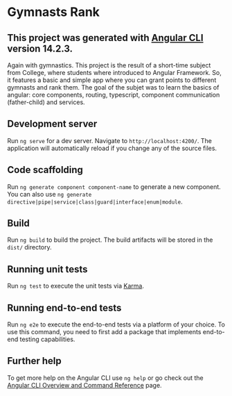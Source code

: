 # Gymnasts Rank

This project was generated with [Angular CLI](https://github.com/angular/angular-cli) version 14.2.3. 
--
Again with gymnastics. This project is the result of a short-time subject from College, where students where introduced to Angular Framework. So, it features a basic and simple app where you can grant points to different gymnasts and rank them. The goal of the subjet was to learn the basics of angular: core components, routing, typescript, component communication (father-child) and services.

## Development server

Run `ng serve` for a dev server. Navigate to `http://localhost:4200/`. The application will automatically reload if you change any of the source files.

## Code scaffolding

Run `ng generate component component-name` to generate a new component. You can also use `ng generate directive|pipe|service|class|guard|interface|enum|module`.

## Build

Run `ng build` to build the project. The build artifacts will be stored in the `dist/` directory.

## Running unit tests

Run `ng test` to execute the unit tests via [Karma](https://karma-runner.github.io).

## Running end-to-end tests

Run `ng e2e` to execute the end-to-end tests via a platform of your choice. To use this command, you need to first add a package that implements end-to-end testing capabilities.

## Further help

To get more help on the Angular CLI use `ng help` or go check out the [Angular CLI Overview and Command Reference](https://angular.io/cli) page.
